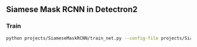 ## Siamese Mask RCNN in Detectron2

### Train
```bash
python projects/SiameseMaskRCNN/train_net.py --config-file projects/SiameseMaskRCNN/configs/Base-SiameseMaskRCNN-Fast-C4.yaml SOLVER.IMS_PER_BATCH 2 SOLVER.BASE_LR 0.0025
```